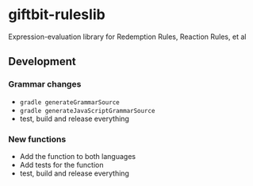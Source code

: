 # giftbit-ruleslib
Expression-evaluation library for Redemption Rules, Reaction Rules, et al

## Development

### Grammar changes

- `gradle generateGrammarSource`
- `gradle generateJavaScriptGrammarSource`
- test, build and release everything

### New functions

- Add the function to both languages
- Add tests for the function
- test, build and release everything
